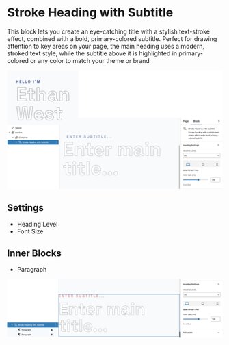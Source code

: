 # Stroke Heading with Subtitle

This block lets you create an eye-catching title with a stylish text-stroke effect, combined with a bold, primary-colored subtitle. Perfect for drawing attention to key areas on your page, the main heading uses a modern, stroked text style, while the subtitle above it is highlighted in primary-colored or any color to match your theme or brand

![stroke heading with subtitle](/img/mora/stroke-heading-with-subtitle.jpg)
## Settings

- Heading Level
- Font Size

## Inner Blocks

- Paragraph

![stroke heading with subtitle](/img/mora/stroke-heading-with-subtitle-setting.jpg)